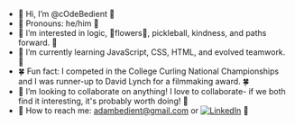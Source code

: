 - 🌷 Hi, I’m @cOdeBedient 🌷
- 🌺 Pronouns: he/him 🌺
- 🪻 I’m interested in logic, 💐flowers💐, pickleball, kindness, and paths forward. 🪻
- 🪷 I’m currently learning JavaScript, CSS, HTML, and evolved teamwork. 🪷
- 🍀 Fun fact: I competed in the College Curling National Championships and I was runner-up to David Lynch for a filmmaking award. 🍀
- 🌻 I’m looking to collaborate on anything! I love to collaborate- if we both find it interesting, it's probably worth doing! 🌻
- 🌾 How to reach me: adambedient@gmail.com or [![LinkedIn](https://img.shields.io/badge/LinkedIn-YourLinkedInProfile-blue)](https://www.linkedin.com/in/adambedient/) 🌾




<!---
cOdeBedient/cOdeBedient is a ✨ special ✨ repository because its `README.md` (this file) appears on your GitHub profile.
You can click the Preview link to take a look at your changes.
--->
